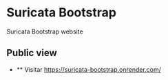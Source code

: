 # Suricata Bootstrap

Suricata Bootstrap website

## Public view

- ** Visitar https://suricata-bootstrap.onrender.com/
  
